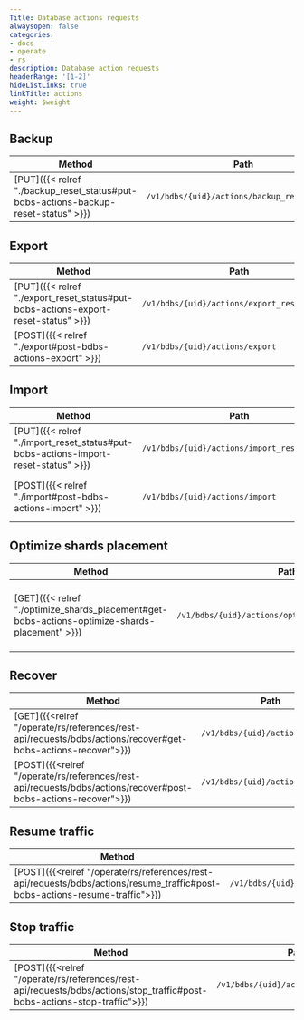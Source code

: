 ```yaml
---
Title: Database actions requests
alwaysopen: false
categories:
- docs
- operate
- rs
description: Database action requests
headerRange: '[1-2]'
hideListLinks: true
linkTitle: actions
weight: $weight
---
```


## Backup

| Method | Path | Description |
|--------|------|-------------|
| [PUT]({{< relref "./backup_reset_status#put-bdbs-actions-backup-reset-status" >}}) | `/v1/bdbs/{uid}/actions/backup_reset_status` | Reset database backup status |

## Export

| Method | Path | Description |
|--------|------|-------------|
| [PUT]({{< relref "./export_reset_status#put-bdbs-actions-export-reset-status" >}}) | `/v1/bdbs/{uid}/actions/export_reset_status` | Reset database export status |
| [POST]({{< relref "./export#post-bdbs-actions-export" >}}) | `/v1/bdbs/{uid}/actions/export` | Initiate database export |

## Import

| Method | Path | Description |
|--------|------|-------------|
| [PUT]({{< relref "./import_reset_status#put-bdbs-actions-import-reset-status" >}}) | `/v1/bdbs/{uid}/actions/import_reset_status` | Reset database import status |
| [POST]({{< relref "./import#post-bdbs-actions-import" >}}) | `/v1/bdbs/{uid}/actions/import` | Initiate manual dataset import |

## Optimize shards placement

| Method | Path | Description |
|--------|------|-------------|
| [GET]({{< relref "./optimize_shards_placement#get-bdbs-actions-optimize-shards-placement" >}}) | `/v1/bdbs/{uid}/actions/optimize_shards_placement` | Get optimized shards placement for a database  |

## Recover

| Method | Path | Description |
|--------|------|-------------|
| [GET]({{<relref "/operate/rs/references/rest-api/requests/bdbs/actions/recover#get-bdbs-actions-recover">}}) | `/v1/bdbs/{uid}/actions/recover` | Get database recovery plan  |
| [POST]({{<relref "/operate/rs/references/rest-api/requests/bdbs/actions/recover#post-bdbs-actions-recover">}}) | `/v1/bdbs/{uid}/actions/recover` | Recover database  |

## Resume traffic
| Method | Path | Description |
|--------|------|-------------|
| [POST]({{<relref "/operate/rs/references/rest-api/requests/bdbs/actions/resume_traffic#post-bdbs-actions-resume-traffic">}}) | `/v1/bdbs/{uid}/actions/resume_traffic` | Resume database traffic |

## Stop traffic
| Method | Path | Description |
|--------|------|-------------|
| [POST]({{<relref "/operate/rs/references/rest-api/requests/bdbs/actions/stop_traffic#post-bdbs-actions-stop-traffic">}}) | `/v1/bdbs/{uid}/actions/stop_traffic` | Stop database traffic |
